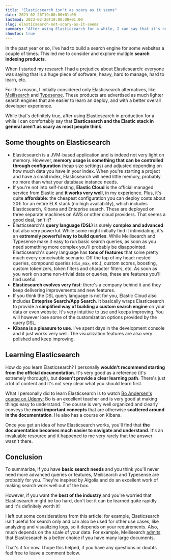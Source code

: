 ```yaml
---
title: "Elasticsearch isn't as scary as it seems"
date: 2023-02-26T19:00:00+01:00
lastmod: 2023-02-26T19:00:00+01:00
slug: elasticsearch-not-scary-as-it-seems
summary: "After using Elasticsearch for a while, I can say that it's not scary as people think. Here are some thoughts."
showtoc: true
---
```


In the past year or so, I've had to build a search engine for some websites a couple of times. This led me to consider and explore multiple **search indexing products**.

When I started my research I had a prejudice about Elasticsearch: everyone was saying that is a huge piece of software, heavy, hard to manage, hard to learn, etc.

For this reason, I initially considered only Elasticsearch alternatives, like [Meilisearch](https://www.meilisearch.com/) and [Typesense](https://typesense.org/). These products are advertised as much lighter search engines that are easier to learn an deploy, and with a better overall developer experience.

While that's definitely true, after using Elasticsearch in production for a while I can comfortably say that **Elasticsearch and the Elastic stack in general aren't as scary as most people think**.

## Some thoughts on Elasticsearch

- Elasticsearch is a JVM-based application and is indeed not very light on memory. However, **memory usage is something that can be controlled through configuration** (heap size settings) and adjusted depending on how much data you have in your index. When you're starting a project and have a small index, Elasticsearch will need little memory, probably no more than what your database instance needs.
- If you're not into self-hosting, **Elastic Cloud** is the official managed service from Elastic and **it works very well**, in my experience. Plus, it's quite **affordable**: the cheapest configuration you can deploy costs about 20€ for an entire ELK stack (no high availability), which includes Elasticsearch, Kibana and Enteprise search. These are deployed on three separate machines on AWS or other cloud providers. That seems a good deal, isn't it?
- Elasticsearch's **query language (DSL)** is surely **complex and advanced** but also very powerful. While some might initially find it intimidating, it's an **extremely powerful way to build queries**. While Meilisearch and Typesense make it easy to run basic search queries, as soon as you need something more complex you'll probably be disappointed. Elasticsearch's query language has **tons of features** that solve pretty much every conceivable scenario. Off the top of my head: nested queries, compound queries (`dis_max`, etc.), custom scores, boosting, custom tokenizers, token filters and character filters, etc. As soon as you work on some non-trivial data or queries, these are features you'll find useful.
- **Elasticsearch evolves very fast**: there's a company behind it and they keep delivering improvements and new features.
- If you think the DSL query language is not for you, Elastic Cloud also includes **Enteprise Search/App Search**. It basically wraps Elasticsearch to provide a **simplified way of building a custom search engine** on your data or even website. It's very intuitive to use and keeps improving. You will however lose some of the customization options provided by the query DSL.
- **Kibana is a pleasure to use**. I've spent days in the development console and it just works very well. The visualization features are also very polished and keep improving.

## Learning Elasticsearch

How do you learn Elasticsearch? I personally **wouldn't recommend starting from the official documentation**. It's very good as a reference (it's extremely thorough), but **doesn't provide a clear learning path**. There's just a lot of content and it's not very clear what you should learn first.

What I personally did to learn Elasticsearch is to watch [Bo Andersen's course on Udemy](https://www.udemy.com/course/elasticsearch-complete-guide/): Bo is an excellent teacher and is very good at making things easy to understand. The course is very well organized and clearly conveys the **most important concepts** that are otherwise **scattered around in the documentation**. He also has a course on Kibana.

Once you get an idea of how Elasticsearch works, you'll find that **the documentation becomes much easier to navigate and understand**. It's an invaluable resource and it happened to me very rarely that the answer wasn't there.

## Conclusion

To summarize, if you have **basic search needs** and you think you'll never need more advanced queries or features, Meilisearch and Typesense are probably for you. They're inspired by Algolia and do an excellent work of making search work well out of the box.

However, if you want the **best of the industry** and you're worried that Elasticsearch might be too hard, don't be: it can be learned quite rapidly and it's definitely worth it!

I left out some considerations from this article: for example, Elasticsearch isn't useful for search only and can also be used for other use cases, like analyzing and visualizing logs, so it depends on your requirements. Also, much depends on the scale of your data. For example, Meilisearch [admits](https://blog.meilisearch.com/why-should-you-use-meilisearch-over-elasticsearch/) that Elasticsearch is a better choice if you have many large documents.

That's it for now. I hope this helped, if you have any questions or doubts feel free to leave a comment below.
